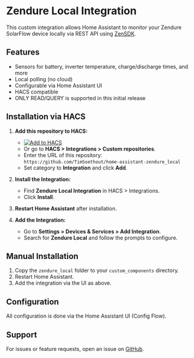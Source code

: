 # Zendure Local Integration

This custom integration allows Home Assistant to monitor your Zendure SolarFlow device locally via REST API using [ZenSDK](https://github.com/thiloplanz/zenSDK/blob/main/README.md).

## Features

- Sensors for battery, inverter temperature, charge/discharge times, and more
- Local polling (no cloud)
- Configurable via Home Assistant UI
- HACS compatible
- ONLY READ/QUERY is supported in this initial release

## Installation via HACS

1. **Add this repository to HACS:**
   - [![Add to HACS](https://my.home-assistant.io/badges/hacs_repository.svg)](https://my.home-assistant.io/redirect/hacs_repository/?owner=TimSoethout&repository=home-assistant-zendure_local&category=integration)
   - Or go to **HACS > Integrations > Custom repositories**.
   - Enter the URL of this repository:  
     `https://github.com/TimSoethout/home-assistant-zendure_local`
   - Set category to **Integration** and click **Add**.

2. **Install the Integration:**
   - Find **Zendure Local Integration** in HACS > Integrations.
   - Click **Install**.

3. **Restart Home Assistant** after installation.

4. **Add the Integration:**
   - Go to **Settings > Devices & Services > Add Integration**.
   - Search for **Zendure Local** and follow the prompts to configure.

## Manual Installation

1. Copy the `zendure_local` folder to your `custom_components` directory.
2. Restart Home Assistant.
3. Add the integration via the UI as above.

## Configuration

All configuration is done via the Home Assistant UI (Config Flow).

## Support

For issues or feature requests, open an issue on [GitHub](https://github.com/TimSoethout/home-assistant-zendure_local/issues).